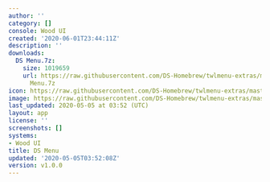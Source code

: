 ```yaml
---
author: ''
category: []
console: Wood UI
created: '2020-06-01T23:44:11Z'
description: ''
downloads:
  DS Menu.7z:
    size: 1019659
    url: https://raw.githubusercontent.com/DS-Homebrew/twlmenu-extras/master/_nds/TWiLightMenu/akmenu/themes/DS
      Menu.7z
icon: https://raw.githubusercontent.com/DS-Homebrew/twlmenu-extras/master/unistore/icons/ak.png
image: https://raw.githubusercontent.com/DS-Homebrew/twlmenu-extras/master/unistore/icons/ak.png
last_updated: 2020-05-05 at 03:52 (UTC)
layout: app
license: ''
screenshots: []
systems:
- Wood UI
title: DS Menu
updated: '2020-05-05T03:52:08Z'
version: v1.0.0
---
```

